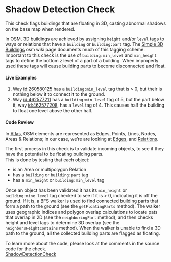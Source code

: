 # Shadow Detection Check

This check flags buildings that are floating in 3D, casting abnormal shadows on the base map when rendered.

In OSM, 3D buildings are achieved by assigning `height` and/or `level` tags to ways or relations that have a `building` or `building:part` tag.
The [Simple 3D Buildings](https://wiki.openstreetmap.org/wiki/Simple_3D_buildings) osm wiki page documents much of this tagging scheme.
Important to this check is the use of `building:min_level` and `min_height` tags to define the bottom z level of a part of a building.
When improperly used these tags will cause building parts to become disconnected and float.  

#### Live Examples

1. Way [id:260580125](https://www.openstreetmap.org/way/260580125) has a `building:min_level` tag that is > 0, but their is nothing below it to connect it to the ground.
2. Way [id:462577211](https://www.openstreetmap.org/way/462577211) has a `building:min_level` tag of 5, but the part below it, 
way [id:462577208](https://www.openstreetmap.org/way/462577208), has a `level` tag of 4. This causes half the building to float one level above the other half.

#### Code Review

In [Atlas](https://github.com/osmlab/atlas), OSM elements are represented as Edges, Points, Lines, Nodes, Areas & Relations; in our case, we’re are looking at
[Edges](https://github.com/osmlab/atlas/blob/dev/src/main/java/org/openstreetmap/atlas/geography/atlas/items/Edge.java), and
[Relations](https://github.com/osmlab/atlas/blob/dev/src/main/java/org/openstreetmap/atlas/geography/atlas/items/Relation.java).

The first process in this check is to validate incoming objects, to see if they have the potential to be floating building parts.  
This is done by testing that each object:

* is an Area or multipolygon Relation
* has a `building` or `building:part` tag
* has a `min_height` or `building:min_level` tag

Once an object has been validated it has its `min_height` or `building:mine_level` tag checked to see if it is > 0, indicating it is off the ground.
If it is, a BFS walker is used to find connected building parts that form a path to the ground (see the `getFloatingParts` method).
The walker uses geographic indices and polygon overlap calculations to locate pats that overlap in 2D (see the `neighboringPart` method), 
and then checks height and level tags to determine 3D overlap (see the `neighborsHeightContains` method). 
When the walker is unable to find a 3D path to the ground, all the collected building parts are flagged as floating. 

To learn more about the code, please look at the comments in the source code for the check.  
[ShadowDetectionCheck](../../src/main/java/org/openstreetmap/atlas/checks/validation/areas/ShadowDetectionCheck.java)

